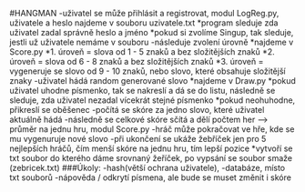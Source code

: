 #HANGMAN
-uživatel se může přihlásit a registrovat, modul LogReg.py, uživatele a heslo najdeme v souboru uzivatele.txt
    *program sleduje zda uživatel zadal správně heslo a jméno
    *pokud si zvolíme Singup, tak sleduje, jestli už uživatele nemáme v souboru
-následuje zvolení úrovně
    *najdeme v Score.py 
        *1. úroveň = slova od 1 - 5 znaků a bez složitějších znaků
        *2. úroveň = slova od 6 - 8 znaků a bez složitějších znaků
        *3. úroveň = vygeneruje se slovo od 9 - 10 znaků, nebo slovo, které obsahuje složitější znaky 
-uživatel hádá random generované slovo
    *najdeme v Draw.py
    *pokud uživatel uhodne písmenko, tak se nakreslí a dá se do listu, následně se sleduje, zda uživatel nezadal vícekrát stejné písmenko
    *pokud neohuhodne, přikreslí se oběšenec
-počítá se skóre za jedno slovo, které uživatel aktuálně hádá
-následně se celkové skóre sčítá a dělí počtem her --> průměr na jednu hru, modul Score.py
-hráč může pokračovat ve hře, kde se mu vygenuruje nové slovo
-při ukončení se ukáže žebříček jen pro 5 nejlepších hráčů, čím menší skóre na jednu hru, tím lepší pozice
    *vytvoří se txt soubor do kterého dáme srovnaný žeříček, po vypsání se soubor smaže (zebricek.txt)
###Úkoly:
-hash(větší ochrana uživatele), 
-databáze, místo txt souborů
-nápověda / odkrytí písmena, ale bude se muset změnit i skóre 